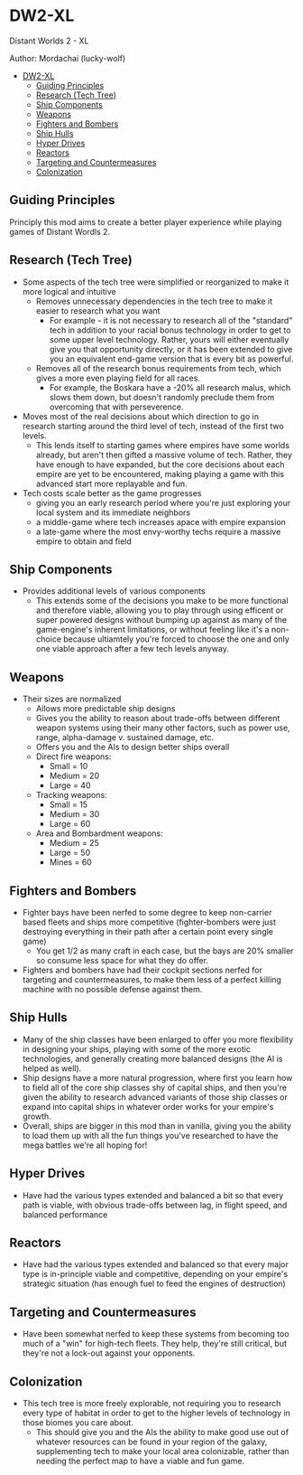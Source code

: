 # DW2-XL
Distant Worlds 2 - XL

Author: Mordachai (lucky-wolf)

- [DW2-XL](#dw2-xl)
	- [Guiding Principles](#guiding-principles)
	- [Research (Tech Tree)](#research-tech-tree)
	- [Ship Components](#ship-components)
	- [Weapons](#weapons)
	- [Fighters and Bombers](#fighters-and-bombers)
	- [Ship Hulls](#ship-hulls)
	- [Hyper Drives](#hyper-drives)
	- [Reactors](#reactors)
	- [Targeting and Countermeasures](#targeting-and-countermeasures)
	- [Colonization](#colonization)

## Guiding Principles
Principly this mod aims to create a better player experience while playing games of Distant Wordls 2.

## Research (Tech Tree)
- Some aspects of the tech tree were simplified or reorganized to make it more logical and intuitive
  - Removes unnecessary dependencies in the tech tree to make it easier to research what you want
    - For example - it is not necessary to research all of the "standard" tech in addition to your racial bonus technology in order to get to some upper level technology.  Rather, yours will either eventually give you that opportunity directly, or it has been extended to give you an equivalent end-game version that is every bit as powerful.
  - Removes all of the research bonus requirements from tech, which gives a more even playing field for all races.
    - For example, the Boskara have a -20% all research malus, which slows them down, but doesn't randomly preclude them from overcoming that with perseverence.
- Moves most of the real decisions about which direction to go in research starting around the third level of tech, instead of the first two levels.
  - This lends itself to starting games where empires have some worlds already, but aren't then gifted a massive volume of tech.  Rather, they have enough to have expanded, but the core decisions about each empire are yet to be encountered, making playing a game with this advanced start more replayable and fun.
- Tech costs scale better as the game progresses
  - giving you an early research period where you're just exploring your local system and its immediate neighbors
  - a middle-game where tech increases apace with empire expansion
  - a late-game where the most envy-worthy techs require a massive empire to obtain and field

## Ship Components
- Provides additional levels of various components
  - This extends some of the decisions you make to be more functional and therefore viable, allowing you to play through using efficent or super powered designs without bumping up against as many of the game-engine's inherent limitations, or without feeling like it's a non-choice because ultiamtely you're forced to choose the one and only one viable approach after a few tech levels anyway.

## Weapons
- Their sizes are normalized
  - Allows more predictable ship designs
  - Gives you the ability to reason about trade-offs between different weapon systems using their many other factors, such as power use, range, alpha-damage v. sustained damage, etc.
  - Offers you and the AIs to design better ships overall
  - Direct fire weapons:
    - Small = 10
    - Medium = 20
    - Large = 40
  - Tracking weapons:
    - Small = 15
    - Medium = 30
    - Large = 60
  - Area and Bombardment weapons:
    - Medium = 25
    - Large = 50
    - Mines = 60

## Fighters and Bombers
- Fighter bays have been nerfed to some degree to keep non-carrier based fleets and ships more competitive (fighter-bombers were just destroying everything in their path after a certain point every single game)
  - You get 1/2 as many craft in each case, but the bays are 20% smaller so consume less space for what they do offer.
- Fighters and bombers have had their cockpit sections nerfed for targeting and countermeasures, to make them less of a perfect killing machine with no possible defense against them.

## Ship Hulls
- Many of the ship classes have been enlarged to offer you more flexibility in designing your ships, playing with some of the more exotic technologies, and generally creating more balanced designs (the AI is helped as well).
- Ship designs have a more natural progression, where first you learn how to field all of the core ship classes shy of capital ships, and then you're given the ability to research advanced variants of those ship classes or expand into capital ships in whatever order works for your empire's growth.
- Overall, ships are bigger in this mod than in vanilla, giving you the ability to load them up with all the fun things you've researched to have the mega battles we're all hoping for!

## Hyper Drives
- Have had the various types extended and balanced a bit so that every path is viable, with obvious trade-offs between lag, in flight speed, and balanced performance

## Reactors
- Have had the various types extended and balanced so that every major type is in-principle viable and competitive, depending on your empire's strategic situation (has enough fuel to feed the engines of destruction)

## Targeting and Countermeasures
- Have been somewhat nerfed to keep these systems from becoming too much of a "win" for high-tech fleets.  They help, they're still critical, but they're not a lock-out against your opponents.

## Colonization
- This tech tree is more freely explorable, not requiring you to research every type of habitat in order to get to the higher levels of technology in those biomes you care about.
  - This should give you and the AIs the ability to make good use out of whatever resources can be found in your region of the galaxy, supplementing tech to make your local area colonizable, rather than needing the perfect map to have a viable and fun game.

